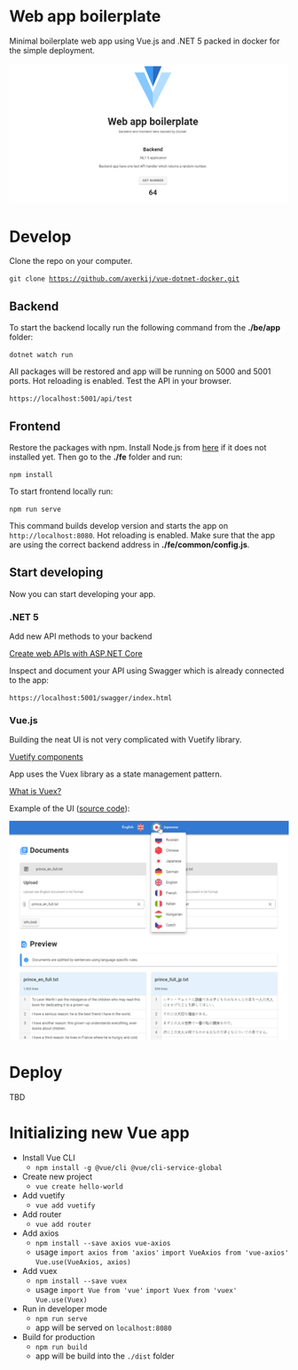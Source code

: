 # Web app boilerplate
Minimal boilerplate web app using Vue.js and .NET 5 packed in docker for the simple deployment.

![app](/img/app.png)

# Develop

Clone the repo on your computer.

<code>git clone https://github.com/averkij/vue-dotnet-docker.git</code>

## Backend

To start the backend locally run the following command from the **./be/app** folder:

<code>dotnet watch run</code>

All packages will be restored and app will be running on 5000 and 5001 ports. Hot reloading is enabled. Test the API in your browser.

<code>https://localhost:5001/api/test</code>

## Frontend

Restore the packages with npm. Install Node.js from [here](https://nodejs.org/en/) if it does not installed yet. Then go to the **./fe** folder and run:

<code>npm install</code>

To start frontend locally run:

<code>npm run serve</code>

This command builds develop version and starts the app on <code>http://localhost:8080</code>. Hot reloading is enabled. Make sure that the app are using the correct backend address in **./fe/common/config.js**.

## Start developing

Now you can start developing your app.

### .NET 5
Add new API methods to your backend

[Create web APIs with ASP.NET Core](https://docs.microsoft.com/en-us/aspnet/core/web-api/?view=aspnetcore-5.0)

Inspect and document your API using Swagger which is already connected to the app:

<code>https://localhost:5001/swagger/index.html</code>

### Vue.js

Building the neat UI is not very complicated with Vuetify library.

[Vuetify components](https://vuetifyjs.com/en/components/cards/)

App uses the Vuex library as a state management pattern.

[What is Vuex?](https://vuex.vuejs.org/)

Example of the UI ([source code](https://github.com/averkij/lingtrain-aligner)):

![](/img/lingtrain_aligner.png)

# Deploy

TBD

# Initializing new Vue app

- Install Vue CLI
  - `npm install -g @vue/cli @vue/cli-service-global`
- Create new project
  - `vue create hello-world`
- Add vuetify
  - `vue add vuetify`
- Add router
  - `vue add router`
- Add axios
  - `npm install --save axios vue-axios`
  - usage
    `import axios from 'axios'`
    `import VueAxios from 'vue-axios'`
    `Vue.use(VueAxios, axios)`
- Add vuex
  - `npm install --save vuex`
  - usage
    `import Vue from 'vue'`
    `import Vuex from 'vuex'`
    `Vue.use(Vuex)`
- Run in developer mode
  - `npm run serve`
  - app will be served on `localhost:8080`
- Build for production
  - `npm run build`
  - app will be build into the `./dist` folder
  